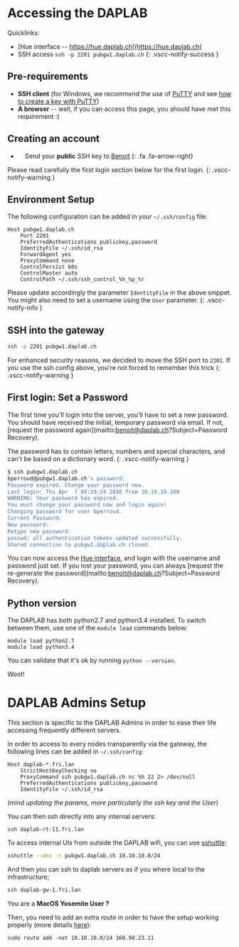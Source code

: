 # Accessing the DAPLAB

Quicklinks:<br/>
- [Hue interface -- https://hue.daplab.ch](https://hue.daplab.ch)<br/>
- SSH access `ssh -p 2201 pubgw1.daplab.ch`
{: .vscc-notify-success }


## Pre-requirements

* **SSH client** (for Windows, we recommend the use of [PuTTY](http://www.chiark.greenend.org.uk/~sgtatham/putty/download.html)
  and see [how to create a key with PuTTY](https://www.digitalocean.com/community/tutorials/how-to-use-ssh-keys-with-putty-on-digitalocean-droplets-windows-users))
* **A browser** -- well, if you can access this page, you should have met this requirement :)

## Creating an account

* &nbsp; &nbsp; Send your **public** SSH key to [Benoit](mailto:benoit@daplab.ch)
{: .fa .fa-arrow-right}

Please read carefully the first login section below for the first login.
{: .vscc-notify-warning }


## Environment Setup

The following configuration can be added in your `~/.ssh/config` file:

```
Host pubgw1.daplab.ch
    Port 2201
    PreferredAuthentications publickey,password
    IdentityFile ~/.ssh/id_rsa
    ForwardAgent yes
    ProxyCommand none
    ControlPersist 60s
    ControlMaster auto
    ControlPath ~/.ssh/ssh_control_%h_%p_%r
```

Please update accordingly the parameter `IdentityFile` in the above snippet. You might
also need to set a username using the `User` parameter.
{: .vscc-notify-info }


## SSH into the gateway

```bash
ssh -p 2201 pubgw1.daplab.ch
```

For enhanced security reasons, we decided to move the SSH port to `2201`. If you
use the ssh config above, you're not forced to remember this trick
{: .vscc-notify-warning }


## First login: Set a Password

The first time you'll login into the server, you'll have to set a new password.
You should have received the initial, temporary password via email. If not,
[request the password again](mailto:benoit@daplab.ch?Subject=Password Recovery).

The password has to contain letters, numbers and special characters, and can't be based
on a dictionary word.
{: .vscc-notify-warning }

```bash
$ ssh pubgw1.daplab.ch
bperroud@pubgw1.daplab.ch's password:
Password expired. Change your password now.
Last login: Thu Apr  7 08:19:24 2016 from 10.10.10.109
WARNING: Your password has expired.
You must change your password now and login again!
Changing password for user bperroud.
Current Password:
New password:
Retype new password:
passwd: all authentication tokens updated successfully.
Shared connection to pubgw1.daplab.ch closed.
```

You can now access the [Hue interface](https://hue.daplab.ch), and login with the username
and password just set. If you lost your password, you can always
[request the re-generate the password](mailto:benoit@daplab.ch?Subject=Password Recovery).


## Python version

The DAPLAB has both python2.7 and python3.4 installed. To switch between them,
use one of the `module load` commands below:

```
module load python2.7
module load python3.4
```

You can validate that it's ok by running `python --version`.

Woot!

# DAPLAB Admins Setup

This section is specific to the DAPLAB Admins in order to ease their life accessing
frequently different servers.

In order to access to every nodes transparently via the gateway, the following lines can be
added in `~/.ssh/config`:

```
Host daplab-*.fri.lan
    StrictHostKeyChecking no
    ProxyCommand ssh pubgw1.daplab.ch nc %h 22 2> /dev/null
    PreferredAuthentications publickey,password
    IdentityFile ~/.ssh/id_rsa
```

(_mind updating the params, more particularly the ssh key and the User_)

You can then ssh directly into any internal servers:

```
ssh daplab-rt-11.fri.lan
```

To access internal UIs from outside the DAPLAB wifi, you can use [sshuttle](https://github.com/apenwarr/sshuttle):

```bash
sshuttle --dns -r pubgw1.daplab.ch 10.10.10.0/24
```

And then you can ssh to daplab servers as if you where local to the infrastructure;

```bash
ssh daplab-gw-1.fri.lan
```

You are a **MacOS Yosemite User ?**

Then, you need to add an extra route in order to have the setup working properly (more details
[here](http://www.evoila.de/openstack-opensource/running-a-poors-man-vpn-on-yosemite-with-sshuttle-and-ssh/?lang=en)):

```
sudo route add -net 10.10.10.0/24 160.98.23.11
```
